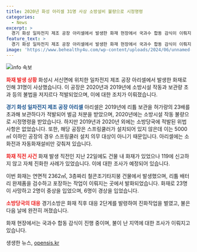 ```yaml
---
title: 2020년 화성 아리셀 31명 사상 소방설비 불량으로 시정명령
categories:
  - News
excerpt: >
  경기 화성 일차전지 제조 공장 아리셀에서 발생한 화재 현장에서 국과수 합동 감식이 이뤄지고 있다. 공장은 2020년과 2019년에 불법 행위로 적발되어 왔으며, 이로 인해 31명의 사상자가 발생했음이 밝혀졌다. 조 경기도소방재난본부장은 이 회사가 소방시설 작동 불량과 리튬 보관 초과로 벌금 처분을 받은 사실을 확인했고, 해당 공장에는 스프링쿨러가 없는 것으로 알려졌다. 이번 화재 전에도 공장 내 화재가 있었으나 119에 신고하지 않고 자체 진화한 사실이 논란이 되고 있다.
feature_text: >
  경기 화성 일차전지 제조 공장 아리셀에서 발생한 화재 현장에서 국과수 합동 감식이 이뤄지고 있다. 공장은 2020년과 2019년에 불법 행위로 적발되어 왔으며, 이로 인해 31명의 사상자가 발생했음이 밝혀졌다. 조 경기도소방재난본부장은 이 회사가 소방시설 작동 불량과 리튬 보관 초과로 벌금 처분을 받은 사실을 확인했고, 해당 공장에는 스프링쿨러가 없는 것으로 알려졌다. 이번 화재 전에도 공장 내 화재가 있었으나 119에 신고하지 않고 자체 진화한 사실이 논란이 되고 있다.
image: 'https://www.behealthy4u.com/wp-content/uploads/2024/06/unnamed-file.png'
---
```


<p><img src="https://www.behealthy4u.com/wp-content/uploads/2024/06/unnamed-file.png" alt="info 속보" /></p>

<p><b><span style="color: #ee2323;">화재 발생 상황</span></b>
화성시 서신면에 위치한 일차전지 제조 공장 아리셀에서 발생한 화재로 인해 31명이 사상했습니다. 이 공장은 2020년과 2019년에 소방시설 작동과 보관량 초과 등의 불법을 저지르다 적발되었으며, 이에 대한 조치가 이뤄졌습니다. </p>

<p><b><span style="color: #1a5490;">경기 화성 일차전지 제조 공장 아리셀</span></b>
아리셀은 2019년에 리튬 보관을 허가량의 23배를 초과해 보관하다가 적발되어 벌금 처분을 받았으며, 2020년에는 소방시설 작동 불량으로 시정명령을 받았습니다. 하지만 2019년과 2020년 외에는 소방당국에 적발된 위법 사항은 없었습니다. 또한, 해당 공장은 스프링쿨러가 설치되어 있지 않은데 이는 5000㎡ 이하인 공장의 경우 스프링쿨러 설치 의무 대상이 아니기 때문입니다. 아리셀에는 소화전과 자동화재설비만 갖춰져 있습니다.</p>

<p><b><span style="color: #ee2323;">화재 직전 사건</span></b>
화재 발생 직전인 지난 22일에도 건물 내 화재가 있었으나 119에 신고하지 않고 자체 진화한 사례가 있었습니다. 이에 대한 조사가 예정되어 있습니다. </p>

<p>이번 화재는 연면적 2362㎡, 3층짜리 철콘조기타지붕 건물에서 발생했으며, 리튬 배터리 완제품을 검수하고 포장하는 작업이 이뤄지는 곳에서 발화되었습니다. 화재로 23명이 사망하고 2명이 중상을 입었으며, 6명이 경상을 입었습니다.</p>

<p><b><span style="color: #ee2323;">소방당국의 대응</span></b>
경기소방은 화재 직후 대응 2단계를 발령하여 진화작업을 벌였고, 불은 다음 날에 완전히 꺼졌습니다.</p>

<p>화재 현장에서는 국과수 합동 감식이 진행 중이며, 불이 난 지역에 대한 조사가 이뤄지고 있습니다.</p>
생생한 뉴스, <a href="https://opensis.kr" rel="dofollow">opensis.kr</a>


